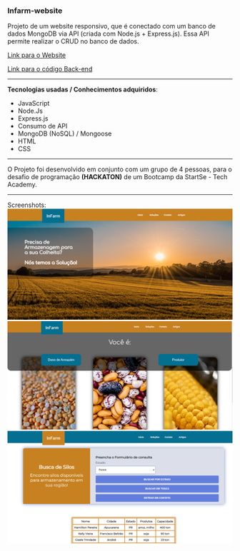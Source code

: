 ### Infarm-website

Projeto de um website responsivo, que é conectado com um banco de dados MongoDB via API (criada com Node.js + Express.js). Essa API permite realizar o CRUD no banco de dados.

[Link para o Website](https://elipontes.github.io/Infarm-website/index.html)

[Link para o código Back-end](https://github.com/santanna-thiago/infarm-api/tree/main)
___
**Tecnologias usadas / Conhecimentos adquiridos**:

- JavaScript
- Node.Js
- Express.js
- Consumo de API
- MongoDB (NoSQL) / Mongoose
- HTML
- CSS
___
O Projeto foi desenvolvido em conjunto com um grupo de 4 pessoas, para o desafio de programação **(HACKATON)** de um Bootcamp da StartSe - Tech Academy.
___
Screenshots:
![main](https://raw.githubusercontent.com/Elipontes/Infarm-website/main/screenshots/main.png)
![options](https://raw.githubusercontent.com/Elipontes/Infarm-website/main/screenshots/options.png)
![bds](https://raw.githubusercontent.com/Elipontes/Infarm-website/main/screenshots/bds.png)
